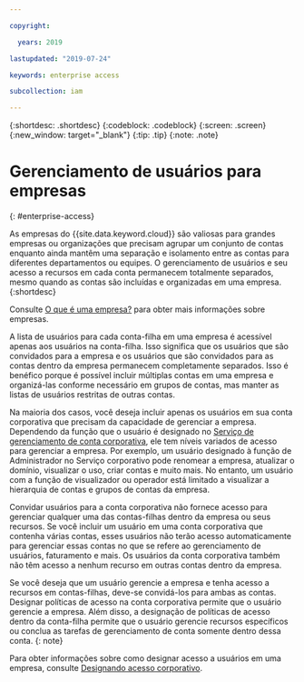 ```yaml
---

copyright:

  years: 2019

lastupdated: "2019-07-24"

keywords: enterprise access

subcollection: iam

---
```


{:shortdesc: .shortdesc}
{:codeblock: .codeblock}
{:screen: .screen}
{:new_window: target="_blank"}
{:tip: .tip}
{:note: .note}

# Gerenciamento de usuários para empresas
{: #enterprise-access}

As empresas do {{site.data.keyword.cloud}} são valiosas para grandes empresas ou organizações que precisam agrupar um conjunto de contas enquanto ainda mantêm uma separação e isolamento entre as contas para diferentes departamentos ou equipes. O gerenciamento de usuários e seu acesso a recursos em cada conta permanecem totalmente separados, mesmo quando as contas são incluídas e organizadas em uma empresa.
{:shortdesc}

Consulte [O que é uma empresa?](/docs/account?topic=account-enterprise) para obter mais informações sobre empresas.

A lista de usuários para cada conta-filha em uma empresa é acessível apenas aos usuários na conta-filha. Isso significa que os usuários que são convidados para a empresa e os usuários que são convidados para as contas dentro da empresa permanecem completamente separados. Isso é benéfico porque é possível incluir múltiplas contas em uma empresa e organizá-las conforme necessário em grupos de contas, mas manter as listas de usuários restritas de outras contas.

Na maioria dos casos, você deseja incluir apenas os usuários em sua conta corporativa que precisam da capacidade de gerenciar a empresa. Dependendo da função que o usuário é designado no [Serviço de gerenciamento de conta corporativa](/docs/iam?topic=iam-assign-access-enterprise), ele tem níveis variados de acesso para gerenciar a empresa. Por exemplo, um usuário designado à função de Administrador no Serviço corporativo pode renomear a empresa, atualizar o domínio, visualizar o uso, criar contas e muito mais. No entanto, um usuário com a função de visualizador ou operador está limitado a visualizar a hierarquia de contas e grupos de contas da empresa.

Convidar usuários para a conta corporativa não fornece acesso para gerenciar qualquer uma das contas-filhas dentro da empresa ou seus recursos. Se você incluir um usuário em uma conta corporativa que contenha várias contas, esses usuários não terão acesso automaticamente para gerenciar essas contas no que se refere ao gerenciamento de usuários, faturamento e mais. Os usuários da conta corporativa também não têm acesso a nenhum recurso em outras contas dentro da empresa.

Se você deseja que um usuário gerencie a empresa e tenha acesso a recursos em contas-filhas, deve-se convidá-los para ambas as contas. Designar políticas de acesso na conta corporativa permite que o usuário gerencie a empresa. Além disso, a designação de políticas de acesso dentro da conta-filha permite que o usuário gerencie recursos específicos ou conclua as tarefas de gerenciamento de conta somente dentro dessa conta.
{: note}

Para obter informações sobre como designar acesso a usuários em uma empresa, consulte [Designando acesso corporativo](/docs/iam?topic=iam-assign-access-enterprise).
